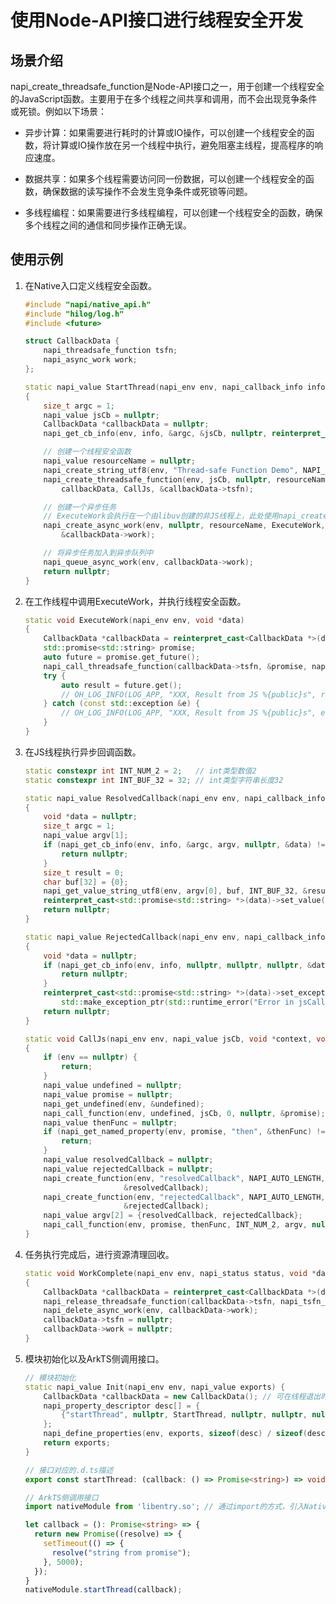 # 使用Node-API接口进行线程安全开发


## 场景介绍

napi_create_threadsafe_function是Node-API接口之一，用于创建一个线程安全的JavaScript函数。主要用于在多个线程之间共享和调用，而不会出现竞争条件或死锁。例如以下场景：


- 异步计算：如果需要进行耗时的计算或IO操作，可以创建一个线程安全的函数，将计算或IO操作放在另一个线程中执行，避免阻塞主线程，提高程序的响应速度。

- 数据共享：如果多个线程需要访问同一份数据，可以创建一个线程安全的函数，确保数据的读写操作不会发生竞争条件或死锁等问题。

- 多线程编程：如果需要进行多线程编程，可以创建一个线程安全的函数，确保多个线程之间的通信和同步操作正确无误。


## 使用示例

1. 在Native入口定义线程安全函数。
   ```c++
   #include "napi/native_api.h"
   #include "hilog/log.h"
   #include <future>

   struct CallbackData {
       napi_threadsafe_function tsfn;
       napi_async_work work;
   };

   static napi_value StartThread(napi_env env, napi_callback_info info)
   {
       size_t argc = 1;
       napi_value jsCb = nullptr;
       CallbackData *callbackData = nullptr;
       napi_get_cb_info(env, info, &argc, &jsCb, nullptr, reinterpret_cast<void **>(&callbackData));

       // 创建一个线程安全函数
       napi_value resourceName = nullptr;
       napi_create_string_utf8(env, "Thread-safe Function Demo", NAPI_AUTO_LENGTH, &resourceName);
       napi_create_threadsafe_function(env, jsCb, nullptr, resourceName, 0, 1, callbackData, nullptr,
           callbackData, CallJs, &callbackData->tsfn);

       // 创建一个异步任务
       // ExecuteWork会执行在一个由libuv创建的非JS线程上，此处使用napi_create_async_work是为了模拟在非JS线程场景使用napi_call_threadsafe_function接口向JS线程提交任务
       napi_create_async_work(env, nullptr, resourceName, ExecuteWork, WorkComplete, callbackData,
           &callbackData->work);

       // 将异步任务加入到异步队列中
       napi_queue_async_work(env, callbackData->work);
       return nullptr;
   }
   ```
   <!-- @[napi_thread_safety_cpp](https://gitee.com/openharmony/applications_app_samples/blob/master/code/DocsSample/ArkTS/NodeAPI/NodeAPIClassicUseCases/NodeAPIApplicationScenario/entry/src/main/cpp/thread_safety.cpp) -->

2. 在工作线程中调用ExecuteWork，并执行线程安全函数。
   ```c++
   static void ExecuteWork(napi_env env, void *data)
   {
       CallbackData *callbackData = reinterpret_cast<CallbackData *>(data);
       std::promise<std::string> promise;
       auto future = promise.get_future();
       napi_call_threadsafe_function(callbackData->tsfn, &promise, napi_tsfn_nonblocking);
       try {
           auto result = future.get();
           // OH_LOG_INFO(LOG_APP, "XXX, Result from JS %{public}s", result.c_str());
       } catch (const std::exception &e) {
           // OH_LOG_INFO(LOG_APP, "XXX, Result from JS %{public}s", e.what());
       }
   }
   ```
   <!-- @[napi_thread_safety_cpp](https://gitee.com/openharmony/applications_app_samples/blob/master/code/DocsSample/ArkTS/NodeAPI/NodeAPIClassicUseCases/NodeAPIApplicationScenario/entry/src/main/cpp/thread_safety.cpp) -->

3. 在JS线程执行异步回调函数。
   ```c++
   static constexpr int INT_NUM_2 = 2;   // int类型数值2
   static constexpr int INT_BUF_32 = 32; // int类型字符串长度32

   static napi_value ResolvedCallback(napi_env env, napi_callback_info info)
   {
       void *data = nullptr;
       size_t argc = 1;
       napi_value argv[1];
       if (napi_get_cb_info(env, info, &argc, argv, nullptr, &data) != napi_ok) {
           return nullptr;
       }
       size_t result = 0;
       char buf[32] = {0};
       napi_get_value_string_utf8(env, argv[0], buf, INT_BUF_32, &result);
       reinterpret_cast<std::promise<std::string> *>(data)->set_value(std::string(buf));
       return nullptr;
   }

   static napi_value RejectedCallback(napi_env env, napi_callback_info info)
   {
       void *data = nullptr;
       if (napi_get_cb_info(env, info, nullptr, nullptr, nullptr, &data) != napi_ok) {
           return nullptr;
       }
       reinterpret_cast<std::promise<std::string> *>(data)->set_exception(
           std::make_exception_ptr(std::runtime_error("Error in jsCallback")));
       return nullptr;
   }

   static void CallJs(napi_env env, napi_value jsCb, void *context, void *data)
   {
       if (env == nullptr) {
           return;
       }
       napi_value undefined = nullptr;
       napi_value promise = nullptr;
       napi_get_undefined(env, &undefined);
       napi_call_function(env, undefined, jsCb, 0, nullptr, &promise);
       napi_value thenFunc = nullptr;
       if (napi_get_named_property(env, promise, "then", &thenFunc) != napi_ok) {
           return;
       }
       napi_value resolvedCallback = nullptr;
       napi_value rejectedCallback = nullptr;
       napi_create_function(env, "resolvedCallback", NAPI_AUTO_LENGTH, ResolvedCallback, data,
   					     &resolvedCallback);
       napi_create_function(env, "rejectedCallback", NAPI_AUTO_LENGTH, RejectedCallback, data,
   					     &rejectedCallback);
       napi_value argv[2] = {resolvedCallback, rejectedCallback};
       napi_call_function(env, promise, thenFunc, INT_NUM_2, argv, nullptr);
   }
   ```
   <!-- @[napi_thread_safety_cpp](https://gitee.com/openharmony/applications_app_samples/blob/master/code/DocsSample/ArkTS/NodeAPI/NodeAPIClassicUseCases/NodeAPIApplicationScenario/entry/src/main/cpp/thread_safety.cpp) -->

4. 任务执行完成后，进行资源清理回收。
   ```c++
   static void WorkComplete(napi_env env, napi_status status, void *data)
   {
       CallbackData *callbackData = reinterpret_cast<CallbackData *>(data);
       napi_release_threadsafe_function(callbackData->tsfn, napi_tsfn_release);
       napi_delete_async_work(env, callbackData->work);
       callbackData->tsfn = nullptr;
       callbackData->work = nullptr;
   }
   ```
   <!-- @[napi_thread_safety_cpp](https://gitee.com/openharmony/applications_app_samples/blob/master/code/DocsSample/ArkTS/NodeAPI/NodeAPIClassicUseCases/NodeAPIApplicationScenario/entry/src/main/cpp/thread_safety.cpp) -->

5. 模块初始化以及ArkTS侧调用接口。
   ```c++
   // 模块初始化
   static napi_value Init(napi_env env, napi_value exports) {
       CallbackData *callbackData = new CallbackData(); // 可在线程退出时释放
       napi_property_descriptor desc[] = {
           {"startThread", nullptr, StartThread, nullptr, nullptr, nullptr, napi_default, callbackData},
       };
       napi_define_properties(env, exports, sizeof(desc) / sizeof(desc[0]), desc);
       return exports;
   }
   ```
   <!-- @[napi_thread_safety_cpp](https://gitee.com/openharmony/applications_app_samples/blob/master/code/DocsSample/ArkTS/NodeAPI/NodeAPIClassicUseCases/NodeAPIApplicationScenario/entry/src/main/cpp/thread_safety.cpp) -->

   ``` ts
   // 接口对应的.d.ts描述
   export const startThread: (callback: () => Promise<string>) => void;
   ```
   <!-- @[napi_thread_safety_dts](https://gitee.com/openharmony/applications_app_samples/blob/master/code/DocsSample/ArkTS/NodeAPI/NodeAPIClassicUseCases/NodeAPIApplicationScenario/entry/src/main/cpp/types/libentry1/Index.d.ts) -->

   ``` ts
   // ArkTS侧调用接口
   import nativeModule from 'libentry.so'; // 通过import的方式，引入Native能力

   let callback = (): Promise<string> => {
     return new Promise((resolve) => {
       setTimeout(() => {
         resolve("string from promise");
       }, 5000);
     });
   }
   nativeModule.startThread(callback);
   ```
   <!-- @[napi_thread_safety_ets](https://gitee.com/openharmony/applications_app_samples/blob/master/code/DocsSample/ArkTS/NodeAPI/NodeAPIClassicUseCases/NodeAPIApplicationScenario/entry/src/main/ets/pages/Index.ets) -->
